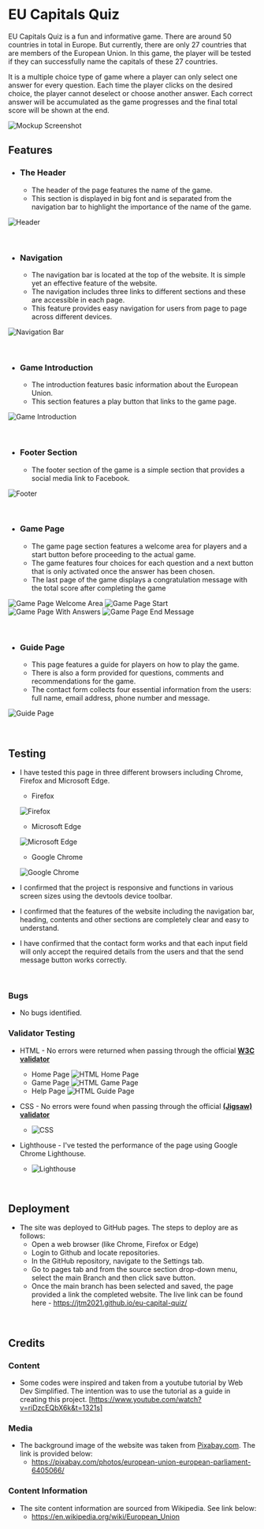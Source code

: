 # EU Capitals Quiz

EU Capitals Quiz is a fun and informative game. There are around 50 countries in total in Europe. But currently, there are only 27 countries that are members of the European Union. In this game, the player will be tested if they can successfully name the capitals of these 27 countries.

It is a multiple choice type of game where a player can only select one answer for every question. Each time the player clicks on the desired choice, the player cannot deselect or choose another answer. Each correct answer will be accumulated as the game progresses and the final total score will be shown at the end.


![Mockup Screenshot](images-readme/mockup-screen.jpg)


## Features ##
- ### The Header ###
    - The header of the page features the name of the game.
    - This section is displayed in big font and is separated from the navigation bar to highlight the importance of the name of the 
      game.

![Header](images-readme/header.jpg)

<br>


- ### Navigation ###
    - The navigation bar is located at the top of the website. It is simple yet an effective feature of the website.
    - The navigation includes three links to different sections and these are accessible in each page.
    - This feature provides easy navigation for users from page to page across different devices.

![Navigation Bar](images-readme/navbar.jpg)

<br>

- ### Game Introduction ###
    - The introduction features basic information about the European Union.
    - This section features a play button that links to the game page.

![Game Introduction](images-readme/intro.jpg)

<br>

- ### Footer Section ###
    - The footer section of the game is a simple section that provides a social media link to Facebook.
    
 
![Footer](images-readme/footer.jpg)

<br>

- ### Game Page ###
    - The game page section features a welcome area for players and a start button before proceeding to the actual game.
    - The game features four choices for each question and a next button that is only activated once the answer has been chosen.
    - The last page of the game displays a congratulation message with the total score after completing the game

![Game Page Welcome Area](images-readme/welcome-area.jpg)
![Game Page Start](images-readme/game-area.jpg)
![Game Page With Answers](images-readme/game-area-answer.jpg)
![Game Page End Message](images-readme/game-area-congrats.jpg)

<br>

- ### Guide Page ###
    - This page features a guide for players on how to play the game.
    - There is also a form provided for questions, comments and recommendations for the game.
    - The contact form collects four essential information from the users: full name, email address, phone number and message. 
 
![Guide Page](images-readme/help-guide.jpg)

<br>

## Testing ##

- I have tested this page in three different browsers including Chrome, Firefox and Microsoft Edge.
    - Firefox 

    ![Firefox](images-readme/mozilla.jpg)

    - Microsoft Edge

    ![Microsoft Edge](images-readme/edge.jpg)

    - Google Chrome

    ![Google Chrome](images-readme/google.jpg)

- I confirmed that the project is responsive and functions in various screen sizes using the devtools device toolbar.    
- I confirmed that the features of the website including the navigation bar, heading, contents and other sections are completely clear and easy to understand.
- I have confirmed that the contact form works and that each input field will only accept the required details from the users and that the send message button works correctly.

<br>

### Bugs ###
- No bugs identified.

### Validator Testing ###
- HTML - No errors were returned when passing through the official [**W3C validator**](https://validator.w3.org/#validate_by_input+with_options)
    - Home Page
        ![HTML Home Page](images-readme/home.jpg)
    - Game Page
        ![HTML Game Page](images-readme/game.jpg)
    - Help Page
        ![HTML Guide Page](images-readme/guide.jpg)


- CSS - No errors were found when passing through the official [**(Jigsaw) validator**](https://jigsaw.w3.org/css-validator/#validate_by_input)
    - ![CSS](images-readme/css.jpg)

- Lighthouse - I've tested the performance of the page using Google Chrome Lighthouse.
    - ![Lighthouse](images-readme/lighthouse.jpg)

<br>

## Deployment ##
- The site was deployed to GitHub pages. The steps to deploy are as follows:
    - Open a web browser (like Chrome, Firefox or Edge)
    - Login to Github and locate repositories.
    - In the GitHub repository, navigate to the Settings tab.
    - Go to pages tab and from the source section drop-down menu, select the main Branch and then click save button.
    - Once the main branch has been selected and saved, the page provided a link the completed website. 
The live link can be found here - https://jtm2021.github.io/eu-capital-quiz/

<br>

## Credits ##

### Content ###
- Some codes were inspired and taken from a youtube tutorial by Web Dev Simplified. The intention was to use the tutorial as a guide in creating this project. [https://www.youtube.com/watch?v=riDzcEQbX6k&t=1321s]

### Media ###

- The background image of the website was taken from [Pixabay.com](https://pixabay.com/). The link is provided below:
    - https://pixabay.com/photos/european-union-european-parliament-6405066/

### Content Information ###

- The site content information are sourced from Wikipedia. See link below:
    - https://en.wikipedia.org/wiki/European_Union

